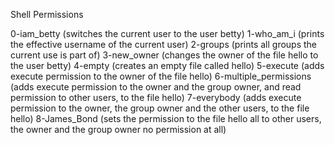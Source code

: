 Shell Permissions

0-iam_betty	(switches the current user to the user betty)
1-who_am_i	(prints the effective username of the current user)
2-groups	(prints all groups the current use is part of)
3-new_owner	(changes the owner of the file hello to the user betty)
4-empty		(creates an empty file called hello)
5-execute	(adds execute permission to the owner of the file hello)
6-multiple_permissions	      (adds execute permission to the owner and the group owner, and read permission to other users, to the file hello)
7-everybody		      (adds execute permission to the owner, the group owner and the other users, to the file hello)
8-James_Bond		      (sets the permission to the file hello all to other users, the owner and the group owner no permission at all)
